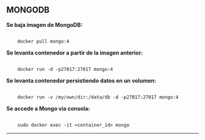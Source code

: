 MONGODB
---------------------------------------------------------------------------------------------------------

**Se baja imagen de MongoDB:**

```

    docker pull mongo:4

```

**Se levanta contenedor a partir de la imagen anterior:**

```

    docker run -d -p27017:27017 mongo:4

```

**Se levanta contenedor persistiendo datos en un volumen:**

```

    docker run -v /my/own/dir:/data/db -d -p27017:27017 mongo:4

```

**Se accede a Mongo via consola:**

```

    sudo docker exec -it <container_id> mongo    

```

---------------------------------------------------------------------------------------------------------